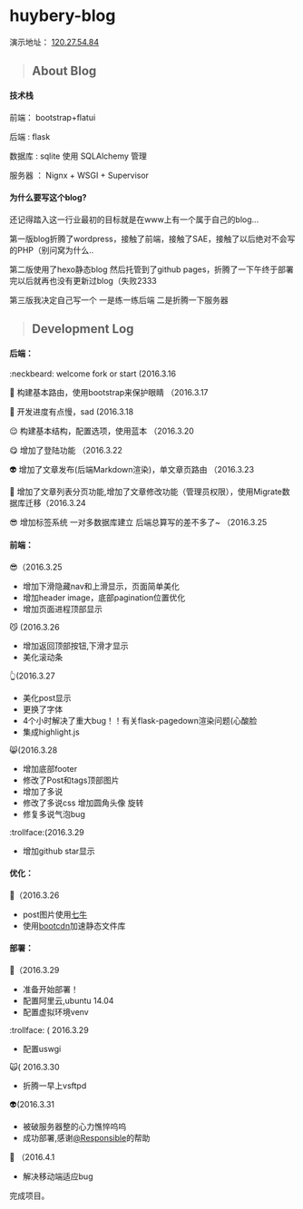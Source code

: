 # huybery-blog

演示地址： [120.27.54.84](http://120.27.54.84)
>## About Blog

#### 技术栈
前端： bootstrap+flatui

后端 : flask

数据库 : sqlite 使用 SQLAlchemy 管理

服务器 ： Nignx + WSGI + Supervisor
#### 为什么要写这个blog?

还记得踏入这一行业最初的目标就是在www上有一个属于自己的blog...

第一版blog折腾了wordpress，接触了前端，接触了SAE，接触了以后绝对不会写的PHP（别问窝为什么..

第二版使用了hexo静态blog 然后托管到了github pages，折腾了一下午终于部署完以后就再也没有更新过blog（失败2333

第三版我决定自己写一个 一是练一练后端 二是折腾一下服务器

>## Development Log

#### 后端：

:neckbeard: welcome fork or start (2016.3.16

:muscle: 构建基本路由，使用bootstrap来保护眼睛 （2016.3.17

:bear: 开发进度有点慢，sad (2016.3.18

:relieved: 构建基本结构，配置选项，使用蓝本 （2016.3.20

:yum: 增加了登陆功能 （2016.3.22

:alien: 增加了文章发布(后端Markdown渲染)，单文章页路由 （2016.3.23

:running: 增加了文章列表分页功能,增加了文章修改功能（管理员权限），使用Migrate数据库迁移（2016.3.24

 :sunglasses: 增加标签系统 一对多数据库建立 后端总算写的差不多了~ （2016.3.25

#### 前端：
:sunglasses:（2016.3.25
 - 增加下滑隐藏nav和上滑显示，页面简单美化
 - 增加header image，底部pagination位置优化
 - 增加页面进程顶部显示

:smirk_cat: (2016.3.26
 - 增加返回顶部按钮,下滑才显示
 - 美化滚动条

:point_up_2:(2016.3.27
 - 美化post显示
 - 更换了字体
 - 4个小时解决了重大bug！！有关flask-pagedown渲染问题(心酸脸
 - 集成highlight.js

:smile_cat:(2016.3.28
 - 增加底部footer
 - 修改了Post和tags顶部图片
 - 增加了多说
 - 修改了多说css 增加圆角头像 旋转
 - 修复多说气泡bug

:trollface:(2016.3.29
 - 增加github star显示

#### 优化：

:racehorse:（2016.3.26
 - post图片使用[七牛](http://www.qiniu.com/)
 - 使用[bootcdn](http://www.bootcdn.cn/)加速静态文件库

#### 部署：
 :speak_no_evil:（2016.3.29
 - 准备开始部署！
 - 配置阿里云,ubuntu 14.04
 - 配置虚拟环境venv

:trollface: ( 2016.3.29
 - 配置uswgi

:scream_cat:( 2016.3.30
 - 折腾一早上vsftpd

:alien:(2016.3.31
  - 被破服务器整的心力憔悴呜呜
  - 成功部署,感谢[@Responsible](https://github.com/responsible)的帮助

:hear_no_evil: （2016.4.1
  - 解决移动端适应bug

完成项目。

